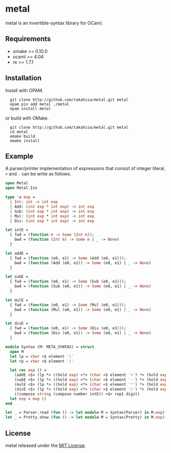 metal
====

metal is an invertible-syntax library for OCaml.

## Requirements

- omake >= 0.10.0
- ocaml >= 4.04
- re >= 1.7.1

## Installation

Install with OPAM.
```
  git clone http://github.com/takahisa/metal.git metal
  opam pin add metal ./metal
  opam install metal
```
or build with OMake.

```
  git clone http://github.com/takahisa/metal.git metal
  cd metal
  omake build
  omake install
```

## Example

A parser/printer implementation of expressions that consist of integer literal, `+` and `-` can be write as follows.

```ocaml
open Metal
open Metal.Iso

type 'a exp =
  | Int: int -> int exp
  | Add: (int exp * int exp) -> int exp
  | Sub: (int exp * int exp) -> int exp
  | Mul: (int exp * int exp) -> int exp
  | Div: (int exp * int exp) -> int exp

let intE =
  { fwd = (function n -> Some (Int n));
    bwd = (function (Int n) -> Some n | _ -> None)
  }

let addE =
  { fwd = (function (e0, e1) -> Some (Add (e0, e1)));
    bwd = (function (Add (e0, e1)) -> Some (e0, e1) | _ -> None)
  }

let subE =
  { fwd = (function (e0, e1) -> Some (Sub (e0, e1)));
    bwd = (function (Sub (e0, e1)) -> Some (e0, e1) | _ -> None)
  }

let mulE =
  { fwd = (function (e0, e1) -> Some (Mul (e0, e1)));
    bwd = (function (Mul (e0, e1)) -> Some (e0, e1) | _ -> None)
  }

let divE =
  { fwd = (function (e0, e1) -> Some (Div (e0, e1)));
    bwd = (function (Div (e0, e1)) -> Some (e0, e1) | _ -> None)
  }

module Syntax (M: META_SYNTAX) = struct
  open M
  let lp = char <$ element '('
  let rp = char <$ element ')'

  let rec exp () =
    (addE <$> (lp *> ((hold exp) <*> (char <$ element '+') *> (hold exp)) <* rp)) <|>
    (subE <$> (lp *> ((hold exp) <*> (char <$ element '-') *> (hold exp)) <* rp)) <|>
    (mulE <$> (lp *> ((hold exp) <*> (char <$ element '*') *> (hold exp)) <* rp)) <|>
    (divE <$> (lp *> ((hold exp) <*> (char <$ element '/') *> (hold exp)) <* rp)) <|>
    ((compose string (compose number intE)) <$> rep1 digit)
  let exp = exp ()
end

let _ = Parser.read (fun () -> let module M = Syntax(Parser) in M.exp) "((1+2)-3)"
let _ = Pretty.show (fun () -> let module M = Syntax(Pretty) in M.exp) (Sub (Add (Int 1, Int 2), Int 3))
```

## License

metal released under the [MIT License](https://raw.githubusercontent.com/takahisa/parseq/master/LICENSE.txt).
